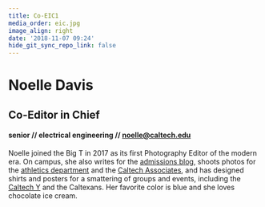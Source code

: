 ```yaml
---
title: Co-EIC1
media_order: eic.jpg
image_align: right
date: '2018-11-07 09:24'
hide_git_sync_repo_link: false
---
```


# Noelle Davis
## Co-Editor in Chief
#### senior // electrical engineering // [noelle@caltech.edu](mailto:noelle@caltech.edu)

Noelle joined the Big T in 2017 as its first Photography Editor of the modern era. On campus, she also writes for the [admissions blog](https://caltech.typepad.com/caltech_as_it_happens/ready-set-set/), shoots photos for the [athletics department](http://gocaltech.com/landing/index) and the [Caltech Associates](https://www.flickr.com/photos/caltechassociates/albums), and has designed shirts and posters for a smattering of groups and events, including the [Caltech Y](https://www.caltechy.org/) and the Caltexans. Her favorite color is blue and she loves chocolate ice cream.